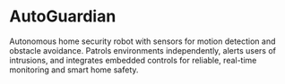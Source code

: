 # AutoGuardian
Autonomous home security robot with sensors for motion detection and obstacle avoidance. Patrols environments independently, alerts users of intrusions, and integrates embedded controls for reliable, real-time monitoring and smart home safety.
